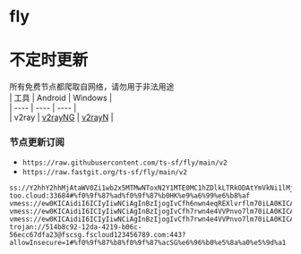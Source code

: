 # fly
# 不定时更新
所有免费节点都爬取自网络，请勿用于非法用途  
|  工具  | Android  | Windows  |  
|  ----  | ----   | ----  |  
| v2ray  | [v2rayNG](https://github.com/2dust/v2rayNG/releases) | [v2rayN](https://github.com/2dust/v2rayN/releases) |  
  
### 节点更新订阅  
- `https://raw.githubusercontent.com/ts-sf/fly/main/v2`  
- `https://raw.fastgit.org/ts-sf/fly/main/v2`  
``` 
ss://Y2hhY2hhMjAtaWV0Zi1wb2x5MTMwNToxN2Y1MTE0MC1hZDlkLTRkODAtYmVkNi1lMjI4ZmM2NDg1MjM@gdcm.v-too.cloud:33684#%f0%9f%87%ad%f0%9f%87%b0HK%e9%a6%99%e6%b8%af
vmess://ew0KICAidiI6ICIyIiwNCiAgInBzIjogIvCfh6nwn4eqREXlvrflm70iLA0KICAiYWRkIjogIndvaWRlbi1ldTIubW9vcC53aWtpIiwNCiAgInBvcnQiOiAiNDQzIiwNCiAgImlkIjogImY3ZDYzZDFhLTRmZmEtNGY4Yy04OGJkLTdlYjU0NDM2NjhhMSIsDQogICJhaWQiOiAiMCIsDQogICJzY3kiOiAiYXV0byIsDQogICJuZXQiOiAid3MiLA0KICAidHlwZSI6ICJub25lIiwNCiAgImhvc3QiOiAid29pZGVuLWV1Mi5tb29wLndpa2kiLA0KICAicGF0aCI6ICIvaGF4MDJldSIsDQogICJ0bHMiOiAidGxzIiwNCiAgInNuaSI6ICIiDQp9
vmess://ew0KICAidiI6ICIyIiwNCiAgInBzIjogIvCfh7rwn4e4VVPnvo7lm70iLA0KICAiYWRkIjogIjEzNy4xNzUuOS4xOTMiLA0KICAicG9ydCI6ICI1NzQwMiIsDQogICJpZCI6ICI0MTgwNDhhZi1hMjkzLTRiOTktOWIwYy05OGNhMzU4MGRkMjQiLA0KICAiYWlkIjogIjY0IiwNCiAgInNjeSI6ICJhdXRvIiwNCiAgIm5ldCI6ICJ0Y3AiLA0KICAidHlwZSI6ICJub25lIiwNCiAgImhvc3QiOiAidXMtZWFzdC0xLjI5MjIyOC54eXoiLA0KICAicGF0aCI6ICIvZmlsZXRyYW5zZmVyIiwNCiAgInRscyI6ICIiLA0KICAic25pIjogIiINCn0=
vmess://ew0KICAidiI6ICIyIiwNCiAgInBzIjogIvCfh7rwn4e4VVPnvo7lm70iLA0KICAiYWRkIjogIjE5OC4yLjIwNi4zNSIsDQogICJwb3J0IjogIjMzMDEyIiwNCiAgImlkIjogIjQxODA0OGFmLWEyOTMtNGI5OS05YjBjLTk4Y2EzNTgwZGQyNCIsDQogICJhaWQiOiAiNjQiLA0KICAic2N5IjogImF1dG8iLA0KICAibmV0IjogInRjcCIsDQogICJ0eXBlIjogIm5vbmUiLA0KICAiaG9zdCI6ICJnYi1sczAzLm5iMS5mciIsDQogICJwYXRoIjogIi9jbGllbnRhcmVhIiwNCiAgInRscyI6ICIiLA0KICAic25pIjogIiINCn0=
trojan://514b8c92-12da-4219-b06c-56ecc67dfa23@fscsg.fscloud123456789.com:443?allowInsecure=1#%f0%9f%87%b8%f0%9f%87%acSG%e6%96%b0%e5%8a%a0%e5%9d%a1
```